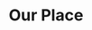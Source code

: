 ---
layout: link
link_url: https://www.ourplace.scot/
title: Our Place
source: Our Place
card: 
petal: Build A Movement
task: 
---
